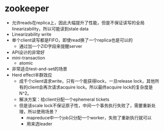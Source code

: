 # zookeeper
- 允许reads在replica上，因此大幅提升了性能，但是不保证读写的全局linearizability，所以可能读到stale data
- Linearizability write
- 单个client读写都是FIFO，即使read换了一个replica也是可以的
    - 通过加一个ZID字段来提醒server
- API设计的非常好
- mini-transaction 
    - atomic
- 非常适合test-and-set的场景
- Herd effect羊群效应
    - 成千个client请求write，只有一个能获得lock，一旦release lock，其他所有的client会再次请求acquire lock。所以最终acquire lock的复杂度是N^2。
    - 解决方案：给client分配一个ephemeral tickets
    - 但是该scale lock不保证原子性，中间一个事务执行失败了，需要重新处理，所以使用场景？
        - mapreduce中一个job只分配一个worker，失败了重新执行就可以
        - 用来选leader
